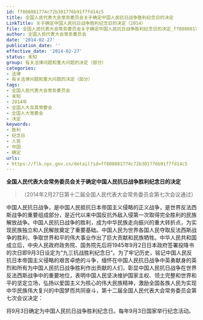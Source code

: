 ```yaml
---
id: ff808081774c72b301776b91f7fd14c5
title: 全国人民代表大会常务委员会关于确定中国人民抗日战争胜利纪念日的决定
LinkTitle: 关于确定中国人民抗日战争胜利纪念日的决定（2014）
file: 全国人民代表大会常务委员会关于确定中国人民抗日战争胜利纪念日的决定_ff808081774c72b301776b91f7fd14c5.docx
author: 全国人民代表大会常务委员会
date: '2014-02-27'
publication_date: ''
effective_date: '2014-02-27'
status: 未知
group: 有关法律问题和重大问题的决定（部分）
categories:
- 法律
- 有关法律问题和重大问题的决定（部分）
tags:
- 全国人民代表大会常务委员会
- 未知
- 2014年
- 全国人大及其常委会
- 全国人大常委会
- 决定
keywords:
- 胜利
- 纪念日
- 人民
- 中国
- 确定
urls:
- https://flk.npc.gov.cn/detail?id=ff808081774c72b301776b91f7fd14c5
---
```


**全国人民代表大会常务委员会关于确定中国人民抗日战争胜利纪念日的决定**

> （2014年2月27日第十二届全国人民代表大会常务委员会第七次会议通过）

中国人民抗日战争，是中国人民抵抗日本帝国主义侵略的正义战争，是世界反法西斯战争的重要组成部分，是近代以来中国反抗外敌入侵第一次取得完全胜利的民族解放战争。中国人民抗日战争的胜利，成为中华民族走向振兴的重大转折点，为实现民族独立和人民解放奠定了重要基础。中国人民为世界各国人民夺取反法西斯战争的胜利、争取世界和平的伟大事业作出了巨大贡献和民族牺牲。中华人民共和国成立后，中央人民政府政务院、国务院先后将1945年9月2日日本政府签署投降书的次日即9月3日设定为“九三抗战胜利纪念日”。为了牢记历史，铭记中国人民反抗日本帝国主义侵略的艰苦卓绝的斗争，缅怀在中国人民抗日战争中英勇献身的英烈和所有为中国人民抗日战争胜利作出贡献的人们，彰显中国人民抗日战争在世界反法西斯战争中的重要地位，表明中国人民坚决维护国家主权、领土完整和世界和平的坚定立场，弘扬以爱国主义为核心的伟大民族精神，激励全国各族人民为实现中华民族伟大复兴的中国梦而共同奋斗，第十二届全国人民代表大会常务委员会第七次会议决定：

将9月3日确定为中国人民抗日战争胜利纪念日。每年9月3日国家举行纪念活动。
